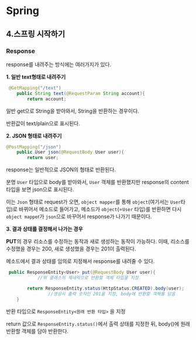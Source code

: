 # Spring
## 4.스프링 시작하기

### Response

response를 내려주는 방식에는 여러가지가 있다.

**1. 일반 text형태로 내려주기**
```java
 @GetMapping("/text")
    public String text(@RequestParam String account){
        return account;
```

일반 get으로 String을 받아와서, String을 반환하는 경우이다.

반환값이 text/plain으로 표시된다.

**2. JSON 형태로 내려주기**
```JAVA
@PostMapping("/json")
    public User json(@RequestBody User user){
        return user;
```
response는 일반적으로 JSON의 형태로 반환된다.

분명 `User` 타입으로 body를 받아와서, `User` 객체를 반환했지만 response의 content 타입을 보면 json으로 표시된다.

이는 `Json` 형태로 request가 오면, `object mapper`를 통해 `object`(여기서는 `User`타입)로 바뀌어서 메소드로 들어가고,
메소드가 `object`(=`User` 타입)를 반환하면 다시 `object mappe`r가 `json`으로 바꾸어서 response가 나가기 때문이다.

**3. 결과 상태를 결정해서 나가는 경우**

**PUT**의 경우 리소스를 수정하는 동작과 새로 생성하는 동작이 가능하다.
이때, 리소스를 수정했을 경우는 200, 새로 생성했을 경우는 201이 출력된다.

메소드에서 결과 상태를 임의로 지정해서 response를 내려줄 수 있다.

```java
 public ResponseEntity<User> put(@RequestBody User user){
            //위 클래스의 제네릭으로 반환할 객체 타입을 지정

        return ResponseEntity.status(HttpStatus.CREATED).body(user);
                //생성시 출력 숫자인 201을 지정, body에 반환할 객체를 담음
    }
```
반환 타입으로 `ResponseEntity<원래 반환 타입>` 을 지정

return 값으로 `ResponseEntity.status()`에서 출력 상태를 지정한 뒤, body()에 원래 반환할 객체를 담아 반환한다.






